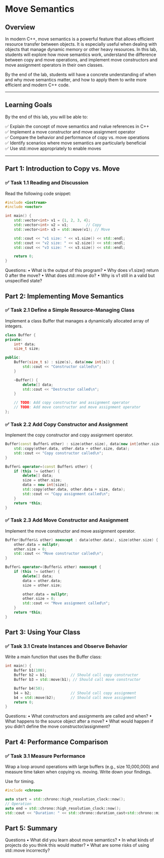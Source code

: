 # **Move Semantics**

## **Overview**
In modern C++, move semantics is a powerful feature that allows efficient resource transfer between objects. It is especially useful when dealing with objects that manage dynamic memory or other heavy resources. In this lab, students will explore how move semantics work, understand the difference between copy and move operations, and implement move constructors and move assignment operators in their own classes.

By the end of the lab, students will have a concrete understanding of when and why move semantics matter, and how to apply them to write more efficient and modern C++ code.

---

## **Learning Goals**
By the end of this lab, you will be able to:

✅ Explain the concept of move semantics and rvalue references in C++  
✅ Implement a move constructor and move assignment operator  
✅ Compare the behavior and performance of copy vs. move operations  
✅ Identify scenarios where move semantics are particularly beneficial  
✅ Use std::move appropriately to enable moves  

---

## **Part 1: Introduction to Copy vs. Move**
### ✅ **Task 1.1 Reading and Discussion**

Read the following code snippet:

```cpp
#include <iostream>
#include <vector>

int main() {
    std::vector<int> v1 = {1, 2, 3, 4};
    std::vector<int> v2 = v1;        // Copy
    std::vector<int> v3 = std::move(v1); // Move

    std::cout << "v1 size: " << v1.size() << std::endl;
    std::cout << "v2 size: " << v2.size() << std::endl;
    std::cout << "v3 size: " << v3.size() << std::endl;

    return 0;
}
```

Questions:
•	What is the output of this program?
•	Why does v1.size() return 0 after the move?
•	What does std::move do?
•	Why is v1 still in a valid but unspecified state?

## **Part 2: Implementing Move Semantics**

### ✅ **Task 2.1 Define a Simple Resource-Managing Class**
Implement a class Buffer that manages a dynamically allocated array of integers.

```cpp
class Buffer {
private:
    int* data;
    size_t size;

public:
    Buffer(size_t s) : size(s), data(new int[s]) {
        std::cout << "Constructor called\n";
    }

    ~Buffer() {
        delete[] data;
        std::cout << "Destructor called\n";
    }

    // TODO: Add copy constructor and assignment operator
    // TODO: Add move constructor and move assignment operator
};
```

### ✅ **Task 2.2 Add Copy Constructor and Assignment**
Implement the copy constructor and copy assignment operator.

```cpp
Buffer(const Buffer& other) : size(other.size), data(new int[other.size]) {
    std::copy(other.data, other.data + other.size, data);
    std::cout << "Copy constructor called\n";
}

Buffer& operator=(const Buffer& other) {
    if (this != &other) {
        delete[] data;
        size = other.size;
        data = new int[size];
        std::copy(other.data, other.data + size, data);
        std::cout << "Copy assignment called\n";
    }
    return *this;
}
```

### ✅ **Task 2.3 Add Move Constructor and Assignment**
Implement the move constructor and move assignment operator.

```cpp
Buffer(Buffer&& other) noexcept : data(other.data), size(other.size) {
    other.data = nullptr;
    other.size = 0;
    std::cout << "Move constructor called\n";
}

Buffer& operator=(Buffer&& other) noexcept {
    if (this != &other) {
        delete[] data;
        data = other.data;
        size = other.size;

        other.data = nullptr;
        other.size = 0;
        std::cout << "Move assignment called\n";
    }
    return *this;
}
```


## **Part 3: Using Your Class**
### ✅ **Task 3.1 Create Instances and Observe Behavior**
Write a main function that uses the Buffer class:

```cpp
int main() {
    Buffer b1(100);
    Buffer b2 = b1;           // Should call copy constructor
    Buffer b3 = std::move(b1); // Should call move constructor

    Buffer b4(50);
    b4 = b2;                  // Should call copy assignment
    b4 = std::move(b2);       // Should call move assignment
    return 0;
}
```

Questions:
•	What constructors and assignments are called and when?
•	What happens to the source object after a move?
•	What would happen if you didn’t define the move constructor/assignment?


## **Part 4: Performance Comparison**
### ✅ **Task 3.1 Measure Performance**

Wrap a loop around operations with large buffers (e.g., size 10,000,000) and measure time taken when copying vs. moving. Write down your findings.

Use <chrono> for timing.

```cpp
#include <chrono>

auto start = std::chrono::high_resolution_clock::now();
// Operation
auto end = std::chrono::high_resolution_clock::now();
std::cout << "Duration: " << std::chrono::duration_cast<std::chrono::milliseconds>(end - start).count() << " ms\n";
```

## **Part 5: Summary**
Questions
•	What did you learn about move semantics?
•	In what kinds of projects do you think this would matter?
•	What are some risks of using std::move incorrectly?
